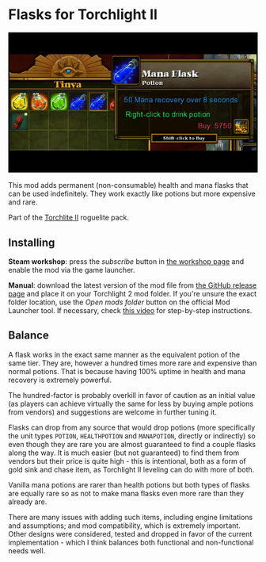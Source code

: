 # Flasks for Torchlight II

![preview](https://github.com/tukkek/torchlight2-flasks/blob/main/preview.jpeg?raw=true)

This mod adds permanent (non-consumable) health and mana flasks that can be used indefinitely. They work exactly like potions but more expensive and rare.

Part of the [Torchlite II](https://steamcommunity.com/sharedfiles/filedetails/?id=2553012355) roguelite pack.

## Installing

**Steam workshop**: press the *subscribe* button in [the workshop page](https://steamcommunity.com/sharedfiles/filedetails/?id=2960700990) and enable the mod via the game launcher.

**Manual**: download the latest version of the mod file from [the GitHub release page](https://github.com/tukkek/torchlight2-flasks/releases) and place it on your Torchlight 2 mod folder. If you're unsure the exact folder location, use the *Open mods folder* button on the official Mod Launcher tool. If necessary, check [this video](https://www.youtube.com/watch?v=e5KeocjLUiA) for step-by-step instructions.

## Balance

A flask works in the exact same manner as the equivalent potion of the same tier. They are, however a hundred times more rare and expensive than normal potions. That is because having 100% uptime in health and mana recovery is extremely powerful. 

The hundred-factor is probably overkill in favor of caution as an initial value (as players can achieve virtually the same for less by buying ample potions from vendors) and suggestions are welcome in further tuning it.

Flasks can drop from any source that would drop potions (more specifically the unit types `POTION`, `HEALTHPOTION` and `MANAPOTION`, directly or indirectly) so even though they are rare you are almost guaranteed to find a couple flasks along the way. It is much easier (but not guaranteed) to find them from vendors but their price is quite high - this is intentional, both as a form of gold sink and chase item, as Torchlight II leveling can do with more  of both.

Vanilla mana potions are rarer than health potions but both types of flasks are equally rare so as not to make mana flasks even more rare than they already are.

There are many issues with adding such items, including engine limitations and assumptions; and mod compatibility, which is extremely important. Other designs were considered, tested and dropped in favor of the current implementation - which I think balances both functional and non-functional needs well.
